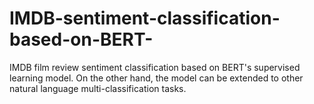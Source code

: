 # IMDB-sentiment-classification-based-on-BERT-
IMDB film review sentiment classification based on BERT's supervised learning model. On the other hand, the model can be extended to other natural language multi-classification tasks.
